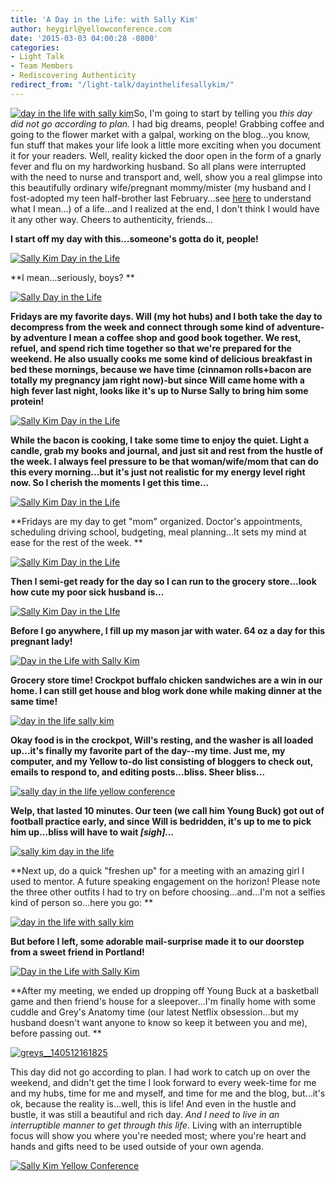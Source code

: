```yaml
---
title: 'A Day in the Life: with Sally Kim'
author: heygirl@yellowconference.com
date: '2015-03-03 04:00:28 -0800'
categories:
- Light Talk
- Team Members
- Rediscovering Authenticity
redirect_from: "/light-talk/dayinthelifesallykim/"
---
```


[![day in the life with sally kim](https://yellow-blog-images.imgix.net/2015/03/IMG_5911-web-copy.jpg)](https://yellow-blog-images.imgix.net/2015/03/IMG_5911-web-copy.jpg)So, I'm going to start by telling you _this day did not go according to plan._ I had big dreams, people! Grabbing coffee and going to the flower market with a galpal, working on the blog...you know, fun stuff that makes your life look a little more exciting when you document it for your readers. Well, reality kicked the door open in the form of a gnarly fever and flu on my hardworking husband. So all plans were interrupted with the need to nurse and transport and, well, show you a real glimpse into this beautifully ordinary wife/pregnant mommy/mister (my husband and I fost-adopted my teen half-brother last February...see [here](http://lettersfromamister.tumblr.com/) to understand what I mean...) of a life...and I realized at the end, I don't think I would have it any other way. Cheers to authenticity, friends...

**I start off my day with this...someone's gotta do it, people!**

[![Sally Kim Day in the Life](https://yellow-blog-images.imgix.net/2015/02/vscocam-photo-1-15.jpg)](https://yellow-blog-images.imgix.net/2015/02/vscocam-photo-1-15.jpg)

**I mean...seriously, boys? **

[![Sally Day in the Life](https://yellow-blog-images.imgix.net/2015/02/vscocam-photo-2.jpg)](https://yellow-blog-images.imgix.net/2015/02/vscocam-photo-2.jpg)

**Fridays are my favorite days. Will (my hot hubs) and I both take the day to decompress from the week and connect through some kind of adventure-by adventure I mean a coffee shop and good book together. We rest, refuel, and spend rich time together so that we're prepared for the weekend. He also usually cooks me some kind of delicious breakfast in bed these mornings, because we have time (cinnamon rolls+bacon are totally my pregnancy jam right now)-but since Will came home with a high fever last night, looks like it's up to Nurse Sally to bring him some protein!**

[![Sally Kim Day in the Life](https://yellow-blog-images.imgix.net/2015/02/vscocam-photo-4.jpg)](https://yellow-blog-images.imgix.net/2015/02/vscocam-photo-4.jpg)

**While the bacon is cooking, I take some time to enjoy the quiet. Light a candle, grab my books and journal, and just sit and rest from the hustle of the week. I always feel pressure to be that woman/wife/mom that can do this every morning...but it's just not realistic for my energy level right now. So I cherish the moments I get this time...**

[![Sally Kim Day in the Life](https://yellow-blog-images.imgix.net/2015/02/vscocam-photo-5.jpg)](https://yellow-blog-images.imgix.net/2015/02/vscocam-photo-5.jpg)

**Fridays are my day to get "mom" organized. Doctor's appointments, scheduling driving school, budgeting, meal planning...It sets my mind at ease for the rest of the week. **

[![Sally Kim Day in the Life](https://yellow-blog-images.imgix.net/2015/02/vscocam-photo-3.jpg)](https://yellow-blog-images.imgix.net/2015/02/vscocam-photo-3.jpg)

**Then I semi-get ready for the day so I can run to the grocery store...look how cute my poor sick husband is...**

[![Sally Kim Day in the LIfe](https://yellow-blog-images.imgix.net/2015/02/vscocam-photo-1-11.jpg)](https://yellow-blog-images.imgix.net/2015/02/vscocam-photo-1-11.jpg)

**Before I go anywhere, I fill up my mason jar with water. 64 oz a day for this pregnant lady!**

[![Day in the Life with Sally Kim](https://yellow-blog-images.imgix.net/2015/02/vscocam-photo-1-6.jpg)](https://yellow-blog-images.imgix.net/2015/02/vscocam-photo-1-6.jpg)

**Grocery store time! Crockpot buffalo chicken sandwiches are a win in our home. I can still get house and blog work done while making dinner at the same time!**

[![day in the life sally kim](https://yellow-blog-images.imgix.net/2015/02/vscocam-photo-1-9.jpg)](https://yellow-blog-images.imgix.net/2015/02/vscocam-photo-1-9.jpg)

**Okay food is in the crockpot, Will's resting, and the washer is all loaded up...it's finally my favorite part of the day--my time. Just me, my computer, and my Yellow to-do list consisting of bloggers to check out, emails to respond to, and editing posts...bliss. Sheer bliss...**

[![sally day in the life yellow conference](https://yellow-blog-images.imgix.net/2015/02/vscocam-photo-1-4.jpg)](https://yellow-blog-images.imgix.net/2015/02/vscocam-photo-1-4.jpg)

**Welp, that lasted 10 minutes. Our teen (we call him Young Buck) got out of football practice early, and since Will is bedridden, it's up to me to pick him up...bliss will have to wait _[sigh]..._**

[![sally kim day in the life ](https://yellow-blog-images.imgix.net/2015/02/vscocam-photo-1-3.jpg)](https://yellow-blog-images.imgix.net/2015/02/vscocam-photo-1-3.jpg)

**Next up, do a quick "freshen up" for a meeting with an amazing girl I used to mentor. A future speaking engagement on the horizon! Please note the three other outfits I had to try on before choosing...and...I'm not a selfies kind of person so...here you go: **

[![day in the life with sally kim](https://yellow-blog-images.imgix.net/2015/02/vscocam-photo-1-2.jpg)](https://yellow-blog-images.imgix.net/2015/02/vscocam-photo-1-2.jpg)

**But before I left, some adorable mail-surprise made it to our doorstep from a sweet friend in Portland!**

[![Day in the Life with Sally Kim](https://yellow-blog-images.imgix.net/2015/02/vscocam-photo-1-5.jpg)](https://yellow-blog-images.imgix.net/2015/02/vscocam-photo-1-5.jpg)

**After my meeting, we ended up dropping off Young Buck at a basketball game and then friend's house for a sleepover...I'm finally home with some cuddle and Grey's Anatomy time (our latest Netflix obsession...but my husband doesn't want anyone to know so keep it between you and me), before passing out. **

[![greys__140512161825](https://yellow-blog-images.imgix.net/2015/02/greys__140512161825.jpeg)](https://yellow-blog-images.imgix.net/2015/02/greys__140512161825.jpeg)

This day did not go according to plan. I had work to catch up on over the weekend, and didn't get the time I look forward to every week-time for me and my hubs, time for me and myself, and time for me and the blog, but...it's ok, because the reality is...well, this is life! And even in the hustle and bustle, it was still a beautiful and rich day. _And I need to live in an interruptible manner to get through this life_. Living with an interruptible focus will show you where you're needed most; where you're heart and hands and gifts need to be used outside of your own agenda.

[![Sally Kim Yellow Conference](https://yellow-blog-images.imgix.net/2015/02/skimbio1.jpg)](http://lettersfromamister.tumblr.com/)

